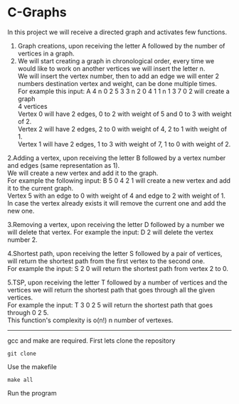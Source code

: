 # C-Graphs

In this project we will receive a directed graph and activates few functions.
  
1. Graph creations, upon receiving the letter A followed by the number of vertices in a graph.  
2. We will start creating a graph in chronological order, every time we would like to work on another vertices we will insert the letter n.  
We will insert the vertex number, then to add an edge we will enter 2 numbers destination vertex and weight, can be done multiple times.    
For example this input: A 4 n 0 2 5 3 3 n 2 0 4 1 1 n 1 3 7 0 2 will create a graph  
4 vertices   
Vertex 0 will have 2 edges, 0 to 2 with weight of 5 and 0 to 3 with weight of 2.  
Vertex 2 will have 2 edges, 2 to 0 with weight of 4, 2 to 1 with weight of 1.  
Vertex 1 will have 2 edges, 1 to 3 with weight of 7, 1 to 0 with weight of 2.

2.Adding a vertex, upon receiving the letter B followed by a vertex number and edges (same representation as 1).  
We will create a new vertex and add it to the graph.  
For example the following input: B 5 0 4 2 1 will create a new vertex and add it to the current graph.  
Vertex 5 with an edge to 0 with weight of 4 and edge to 2 with weight of 1.  
In case the vertex already exists it will remove the current one and add the new one.  

3.Removing a vertex, upon receiving the letter D followed by a number we will delete that vertex.
For example the input: D 2 will delete the vertex number 2.

4.Shortest path, upon receiving the letter S followed by a pair of vertices, will return the shortest path from the first vertex to the second one.  
For example the input: S 2 0 will return the shortest path from vertex 2 to 0.

5.TSP, upon receiving the letter T followed by a number of vertices and the vertices we will return the shortest path that goes through all the given vertices.  
For example the input: T 3 0 2 5 will return the shortest path that goes through 0 2 5.  
This function's complexity is o(n!) n number of vertexes.

------------
gcc and make are required.
First lets clone the repository
```
git clone
```
Use the makefile
```
make all
```
Run the program
```
